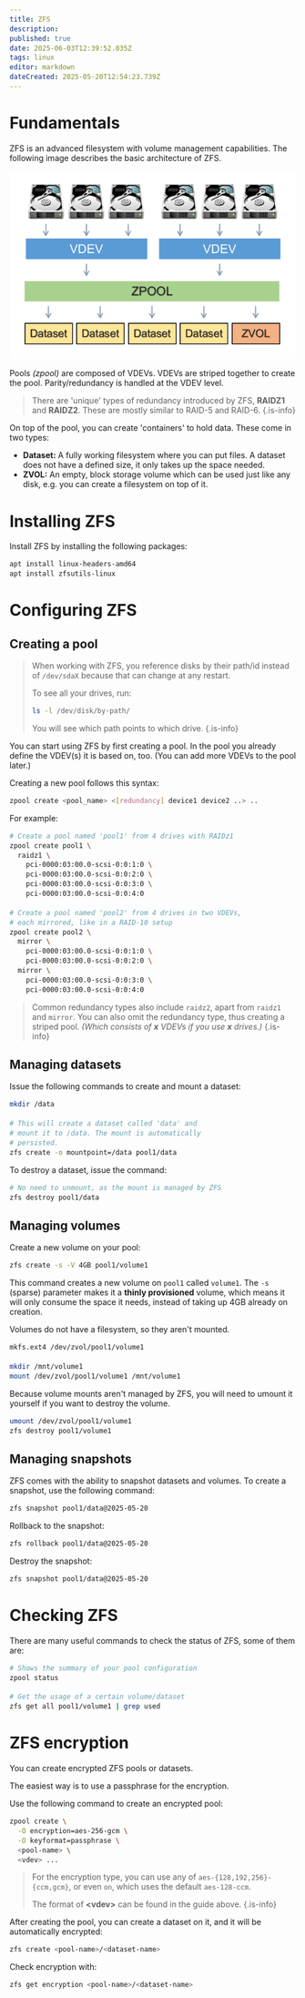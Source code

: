 ```yaml
---
title: ZFS
description: 
published: true
date: 2025-06-03T12:39:52.035Z
tags: linux
editor: markdown
dateCreated: 2025-05-20T12:54:23.739Z
---
```


# Fundamentals

ZFS is an advanced filesystem with volume management capabilities. The following image describes the basic architecture of ZFS.

![ZFS Components](/zfs_-components.png)

Pools *(zpool)* are composed of VDEVs. VDEVs are striped together to create the pool. Parity/redundancy is handled at the VDEV level.

> There are 'unique' types of redundancy introduced by ZFS, **RAIDZ1** and **RAIDZ2**. These are mostly similar to RAID-5 and RAID-6.
{.is-info}

On top of the pool, you can create 'containers' to hold data. These come in two types:

- **Dataset:** A fully working filesystem where you can put files. A dataset does not have a defined size, it only takes up the space needed.
- **ZVOL:** An empty, block storage volume which can be used just like any disk, e.g. you can create a filesystem on top of it.

# Installing ZFS

Install ZFS by installing the following packages:

```bash
apt install linux-headers-amd64
apt install zfsutils-linux
```

# Configuring ZFS

## Creating a pool

> When working with ZFS, you reference disks by their path/id instead of `/dev/sdaX` because that can change at any restart.
> 
> To see all your drives, run:
> ```bash
> ls -l /dev/disk/by-path/
> ```
> You will see which path points to which drive.
{.is-info}

You can start using ZFS by first creating a pool. In the pool you already define the VDEV(s) it is based on, too. (You can add more VDEVs to the pool later.)

Creating a new pool follows this syntax:

```bash
zpool create <pool_name> <[redundancy] device1 device2 ..> ..
```

For example:

```bash
# Create a pool named 'pool1' from 4 drives with RAIDz1
zpool create pool1 \
  raidz1 \
    pci-0000:03:00.0-scsi-0:0:1:0 \
    pci-0000:03:00.0-scsi-0:0:2:0 \
    pci-0000:03:00.0-scsi-0:0:3:0 \
    pci-0000:03:00.0-scsi-0:0:4:0

# Create a pool named 'pool2' from 4 drives in two VDEVs,
# each mirrored, like in a RAID-10 setup
zpool create pool2 \
  mirror \
    pci-0000:03:00.0-scsi-0:0:1:0 \
    pci-0000:03:00.0-scsi-0:0:2:0 \
  mirror \
    pci-0000:03:00.0-scsi-0:0:3:0 \
    pci-0000:03:00.0-scsi-0:0:4:0
```

> Common redundancy types also include `raidz2`, apart from `raidz1` and `mirror`. You can also omit the redundancy type, thus creating a striped pool. *(Which consists of **x** VDEVs if you use **x** drives.)*
{.is-info}

## Managing datasets

Issue the following commands to create and mount a dataset:

```bash
mkdir /data

# This will create a dataset called 'data' and
# mount it to /data. The mount is automatically
# persisted.
zfs create -o mountpoint=/data pool1/data
```

To destroy a dataset, issue the command:

```bash
# No need to unmount, as the mount is managed by ZFS
zfs destroy pool1/data
```

## Managing volumes

Create a new volume on your pool:

```bash
zfs create -s -V 4GB pool1/volume1
```

This command creates a new volume on `pool1` called `volume1`. The `-s` (sparse) parameter makes it a **thinly provisioned** volume, which means it will only consume the space it needs, instead of taking up 4GB already on creation.

Volumes do not have a filesystem, so they aren't mounted.

```bash
mkfs.ext4 /dev/zvol/pool1/volume1

mkdir /mnt/volume1
mount /dev/zvol/pool1/volume1 /mnt/volume1
```

Because volume mounts aren't managed by ZFS, you will need to umount it yourself if you want to destroy the volume.

```bash
umount /dev/zvol/pool1/volume1
zfs destroy pool1/volume1
```

## Managing snapshots

ZFS comes with the ability to snapshot datasets and volumes. To create a snapshot, use the following command:

```bash
zfs snapshot pool1/data@2025-05-20
```

Rollback to the snapshot:

```bash
zfs rollback pool1/data@2025-05-20
```

Destroy the snapshot:

```bash
zfs snapshot pool1/data@2025-05-20
```

# Checking ZFS

There are many useful commands to check the status of ZFS, some of them are:

```bash
# Shows the summary of your pool configuration
zpool status

# Get the usage of a certain volume/dataset
zfs get all pool1/volume1 | grep used
```

# ZFS encryption

You can create encrypted ZFS pools or datasets.

The easiest way is to use a passphrase for the encryption.

Use the following command to create an encrypted pool:

```bash
zpool create \
  -O encryption=aes-256-gcm \
  -O keyformat=passphrase \
  <pool-name> \
  <vdev> ...
```

> For the encryption type, you can use any of `aes-{128,192,256}-{ccm,gcm}`, or even `on`, which uses the default `aes-128-ccm`.
> 
> The format of **\<vdev>** can be found in the guide above.
{.is-info}

After creating the pool, you can create a dataset on it, and it will be automatically encrypted:

```bash
zfs create <pool-name>/<dataset-name>
```

Check encryption with:

```bash
zfs get encryption <pool-name>/<dataset-name>
```

